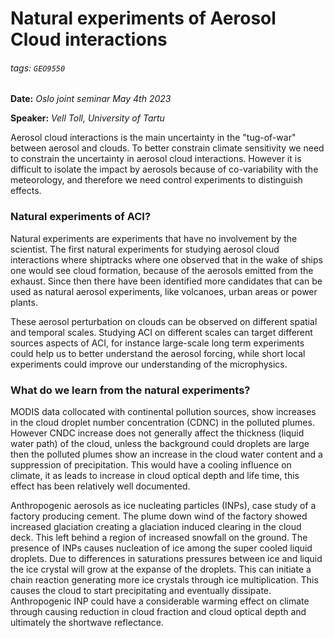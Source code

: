 # Natural experiments of Aerosol Cloud interactions

###### tags: `GEO9550`
**Date:** *Oslo joint seminar May 4th 2023*

**Speaker:** *Vell Toll, University of Tartu*

Aerosol cloud interactions is the main uncertainty in the "tug-of-war" between aerosol 
and clouds. To better constrain climate sensitivity we need to constrain the uncertainty 
in aerosol cloud interactions. 
However it is difficult to isolate the impact by aerosols because of co-variability with 
the meteorology, and therefore we need control experiments to distinguish effects.

### Natural experiments of ACI?
Natural experiments are experiments that have no involvement by the scientist. The first 
natural experiments for studying aerosol cloud interactions where shiptracks where one 
observed that in the wake of ships one would see cloud formation, because of the aerosols 
emitted from the exhaust. Since then there have been identified more candidates that can 
be used as natural aerosol experiments, like volcanoes, urban areas or power plants.   


These aerosol perturbation on clouds can be observed on different spatial and temporal 
scales. Studying ACI on different scales can target different sources aspects of ACI, for 
instance large-scale long term experiments could help us to better understand the 
aerosol forcing, while short local experiments could improve our understanding of the 
microphysics. 


### What do we learn from the natural experiments?
MODIS data collocated with continental pollution sources, show increases in the 
cloud droplet number concentration (CDNC) in the polluted plumes. However CNDC increase 
does not generally affect the thickness (liquid water path) of the cloud, unless the background 
could droplets are large then the polluted plumes show an increase in the cloud water 
content and a suppression of precipitation. This would have a cooling influence 
on climate, it as leads to increase in cloud optical depth and life time, this effect has 
been relatively well documented.  

Anthropogenic aerosols as ice nucleating particles (INPs), case study of a factory 
producing cement. The plume down wind of the factory showed increased glaciation creating 
a glaciation induced clearing in the cloud deck. This left behind 
a region of increased snowfall on the ground. The presence of INPs causes nucleation of 
ice among the super cooled liquid droplets. Due to differences in saturations pressures 
between ice and liquid the ice crystal will grow at the expanse of the droplets. This can 
initiate a chain reaction generating more ice crystals through ice multiplication. This 
causes the cloud to start precipitating and eventually dissipate. Anthropogenic INP could 
have a considerable warming effect on climate through causing reduction in cloud fraction 
and cloud optical depth and ultimately the shortwave reflectance.  